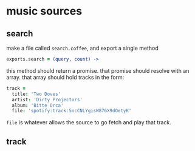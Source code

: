 # music sources

## search

make a file called `search.coffee`, and export a single method
```coffee
exports.search = (query, count) ->
```

this method should return a promise. that promise should resolve with an array. that array should hold tracks in the form:

```coffee
track =
  title: 'Two Doves'
  artist: 'Dirty Projectors'
  album: 'Bitte Orca'
  file: 'spotify:track:5ncCNLYgisW876X9dOetyK'
```

`file` is whatever allows the source to go fetch and play that track.

## track
